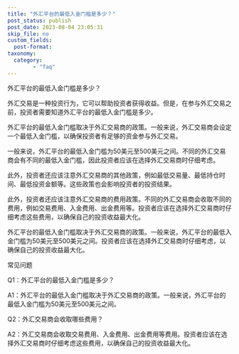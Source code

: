```yaml
---
title: "外汇平台的最低入金门槛是多少？"
post_status: publish
post_date: 2023-08-04 23:05:31
skip_file: no
custom_fields: 
  post-format: 
taxonomy:
  category:
        - "faq"
---
```


外汇平台的最低入金门槛是多少？

外汇交易是一种投资行为，它可以帮助投资者获得收益。但是，在参与外汇交易之前，投资者需要知道外汇平台的最低入金门槛是多少。

外汇平台的最低入金门槛取决于外汇交易商的政策。一般来说，外汇交易商会设定一个最低入金门槛，以确保投资者有足够的资金参与外汇交易。

一般来说，外汇平台的最低入金门槛为50美元至500美元之间。不同的外汇交易商会有不同的最低入金门槛，因此投资者应该在选择外汇交易商时仔细考虑。

此外，投资者还应该注意外汇交易商的其他政策，例如最低交易量、最低持仓时间、最低投资金额等。这些政策也会影响投资者的投资结果。

此外，投资者还应该注意外汇交易商的费用政策。不同的外汇交易商会收取不同的费用，例如交易费用、入金费用、出金费用等。投资者应该在选择外汇交易商时仔细考虑这些费用，以确保自己的投资收益最大化。

外汇平台的最低入金门槛取决于外汇交易商的政策。一般来说，外汇平台的最低入金门槛为50美元至500美元之间。投资者应该在选择外汇交易商时仔细考虑，以确保自己的投资收益最大化。

常见问题

Q1：外汇平台的最低入金门槛是多少？

A1：外汇平台的最低入金门槛取决于外汇交易商的政策。一般来说，外汇平台的最低入金门槛为50美元至500美元之间。

Q2：外汇交易商会收取哪些费用？

A2：外汇交易商会收取交易费用、入金费用、出金费用等费用。投资者应该在选择外汇交易商时仔细考虑这些费用，以确保自己的投资收益最大化。
